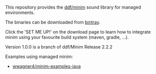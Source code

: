This repository provides the [ddf/minim](https://github.com/ddf/Minim) sound library for managed environments.

The binaries can be downloaded from [bintray](https://bintray.com/wwagner4/maven/minim/view). 

Click the 'SET ME UP!' on the download page to learn how to 
integrate minim using your favourite build system (maven, gradle, ...).

Version 1.0.0 is a branch of ddf/Minim Release 2.2.2

Examples using managed minim:
* [wwagner4/minim-examples-java](https://github.com/wwagner4/minim-examples-java)